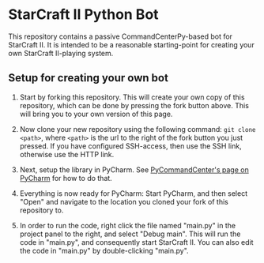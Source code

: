# StarCraft II Python Bot
This repository contains a passive CommandCenterPy-based bot for StarCraft II. It is intended to be a reasonable starting-point for creating your own StarCraft II-playing system.

## Setup for creating your own bot
1. Start by forking this repository. This will create your own copy of this repository, which can be done by pressing the fork button above. This will bring you to your own version of this page.

2. Now clone your new repository using the following command: `git clone <path>`, where `<path>` is the url to the right of the fork button you just pressed. If you have configured SSH-access, then use the SSH link, otherwise use the HTTP link.

3. Next, setup the library in PyCharm. See [PyCommandCenter's page on PyCharm] for how to do that.

4. Everything is now ready for PyCharm: Start PyCharm, and then select "Open" and navigate to the location you cloned your fork of this repository to.

5. In order to run the code, right click the file named "main.py" in the project panel to the right, and select "Debug main". This will run the code in "main.py", and consequently start StarCraft II. You can also edit the code in "main.py" by double-clicking "main.py".


[PyCommandCenter's page on PyCharm]: https://gitlab.liu.se/course-starcraft-ai/pycommandcenter/blob/master/pycharm.md
